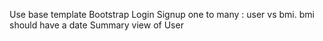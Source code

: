 Use base template
Bootstrap
Login
Signup
one to many : user vs bmi. bmi should have a date
Summary view of User